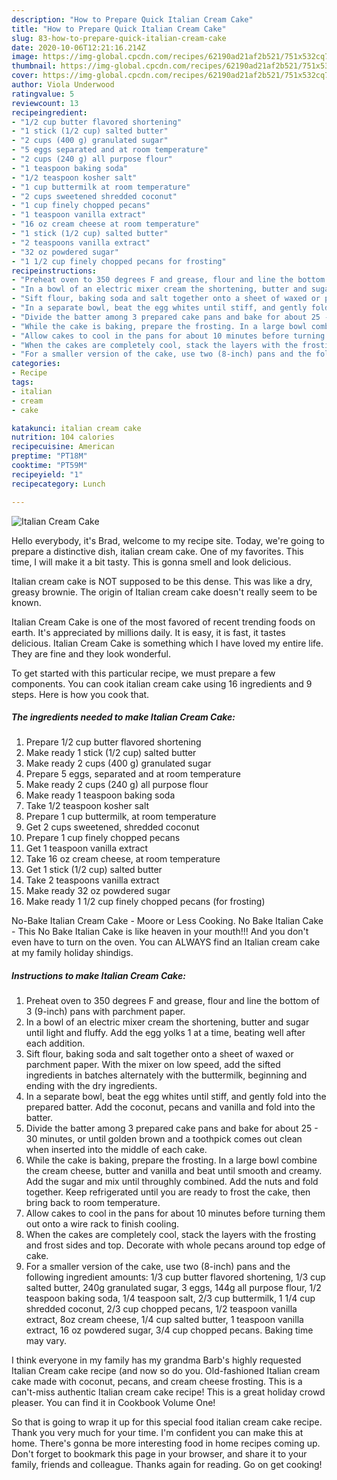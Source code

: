 ```yaml
---
description: "How to Prepare Quick Italian Cream Cake"
title: "How to Prepare Quick Italian Cream Cake"
slug: 83-how-to-prepare-quick-italian-cream-cake
date: 2020-10-06T12:21:16.214Z
image: https://img-global.cpcdn.com/recipes/62190ad21af2b521/751x532cq70/italian-cream-cake-recipe-main-photo.jpg
thumbnail: https://img-global.cpcdn.com/recipes/62190ad21af2b521/751x532cq70/italian-cream-cake-recipe-main-photo.jpg
cover: https://img-global.cpcdn.com/recipes/62190ad21af2b521/751x532cq70/italian-cream-cake-recipe-main-photo.jpg
author: Viola Underwood
ratingvalue: 5
reviewcount: 13
recipeingredient:
- "1/2 cup butter flavored shortening"
- "1 stick (1/2 cup) salted butter"
- "2 cups (400 g) granulated sugar"
- "5 eggs separated and at room temperature"
- "2 cups (240 g) all purpose flour"
- "1 teaspoon baking soda"
- "1/2 teaspoon kosher salt"
- "1 cup buttermilk at room temperature"
- "2 cups sweetened shredded coconut"
- "1 cup finely chopped pecans"
- "1 teaspoon vanilla extract"
- "16 oz cream cheese at room temperature"
- "1 stick (1/2 cup) salted butter"
- "2 teaspoons vanilla extract"
- "32 oz powdered sugar"
- "1 1/2 cup finely chopped pecans for frosting"
recipeinstructions:
- "Preheat oven to 350 degrees F and grease, flour and line the bottom of 3 (9-inch) pans with parchment paper."
- "In a bowl of an electric mixer cream the shortening, butter and sugar until light and fluffy. Add the egg yolks 1 at a time, beating well after each addition."
- "Sift flour, baking soda and salt together onto a sheet of waxed or parchment paper. With the mixer on low speed, add the sifted ingredients in batches alternately with the buttermilk, beginning and ending with the dry ingredients."
- "In a separate bowl, beat the egg whites until stiff, and gently fold into the prepared batter. Add the coconut, pecans and vanilla and fold into the batter."
- "Divide the batter among 3 prepared cake pans and bake for about 25 - 30 minutes, or until golden brown and a toothpick comes out clean when inserted into the middle of each cake."
- "While the cake is baking, prepare the frosting. In a large bowl combine the cream cheese, butter and vanilla and beat until smooth and creamy. Add the sugar and mix until throughly combined. Add the nuts and fold together. Keep refrigerated until you are ready to frost the cake, then bring back to room temperature."
- "Allow cakes to cool in the pans for about 10 minutes before turning them out onto a wire rack to finish cooling."
- "When the cakes are completely cool, stack the layers with the frosting and frost sides and top. Decorate with whole pecans around top edge of cake."
- "For a smaller version of the cake, use two (8-inch) pans and the following ingredient amounts: 1/3 cup butter flavored shortening, 1/3 cup salted butter, 240g granulated sugar, 3 eggs, 144g all purpose flour, 1/2 teaspoon baking soda, 1/4 teaspoon salt, 2/3 cup buttermilk, 1 1/4 cup shredded coconut, 2/3 cup chopped pecans, 1/2 teaspoon vanilla extract, 8oz cream cheese, 1/4 cup salted butter, 1 teaspoon vanilla extract, 16 oz powdered sugar, 3/4 cup chopped pecans. Baking time may vary."
categories:
- Recipe
tags:
- italian
- cream
- cake

katakunci: italian cream cake 
nutrition: 104 calories
recipecuisine: American
preptime: "PT18M"
cooktime: "PT59M"
recipeyield: "1"
recipecategory: Lunch

---
```



![Italian Cream Cake](https://img-global.cpcdn.com/recipes/62190ad21af2b521/751x532cq70/italian-cream-cake-recipe-main-photo.jpg)

Hello everybody, it's Brad, welcome to my recipe site. Today, we're going to prepare a distinctive dish, italian cream cake. One of my favorites. This time, I will make it a bit tasty. This is gonna smell and look delicious.

Italian cream cake is NOT supposed to be this dense. This was like a dry, greasy brownie. The origin of Italian cream cake doesn&#39;t really seem to be known.

Italian Cream Cake is one of the most favored of recent trending foods on earth. It's appreciated by millions daily. It is easy, it is fast, it tastes delicious. Italian Cream Cake is something which I have loved my entire life. They are fine and they look wonderful.


To get started with this particular recipe, we must prepare a few components. You can cook italian cream cake using 16 ingredients and 9 steps. Here is how you cook that.

<!--inarticleads1-->

##### The ingredients needed to make Italian Cream Cake:

1. Prepare 1/2 cup butter flavored shortening
1. Make ready 1 stick (1/2 cup) salted butter
1. Make ready 2 cups (400 g) granulated sugar
1. Prepare 5 eggs, separated and at room temperature
1. Make ready 2 cups (240 g) all purpose flour
1. Make ready 1 teaspoon baking soda
1. Take 1/2 teaspoon kosher salt
1. Prepare 1 cup buttermilk, at room temperature
1. Get 2 cups sweetened, shredded coconut
1. Prepare 1 cup finely chopped pecans
1. Get 1 teaspoon vanilla extract
1. Take 16 oz cream cheese, at room temperature
1. Get 1 stick (1/2 cup) salted butter
1. Take 2 teaspoons vanilla extract
1. Make ready 32 oz powdered sugar
1. Make ready 1 1/2 cup finely chopped pecans (for frosting)


No-Bake Italian Cream Cake - Moore or Less Cooking. No Bake Italian Cake - This No Bake Italian Cake is like heaven in your mouth!!! And you don&#39;t even have to turn on the oven. You can ALWAYS find an Italian cream cake at my family holiday shindigs. 

<!--inarticleads2-->

##### Instructions to make Italian Cream Cake:

1. Preheat oven to 350 degrees F and grease, flour and line the bottom of 3 (9-inch) pans with parchment paper.
1. In a bowl of an electric mixer cream the shortening, butter and sugar until light and fluffy. Add the egg yolks 1 at a time, beating well after each addition.
1. Sift flour, baking soda and salt together onto a sheet of waxed or parchment paper. With the mixer on low speed, add the sifted ingredients in batches alternately with the buttermilk, beginning and ending with the dry ingredients.
1. In a separate bowl, beat the egg whites until stiff, and gently fold into the prepared batter. Add the coconut, pecans and vanilla and fold into the batter.
1. Divide the batter among 3 prepared cake pans and bake for about 25 - 30 minutes, or until golden brown and a toothpick comes out clean when inserted into the middle of each cake.
1. While the cake is baking, prepare the frosting. In a large bowl combine the cream cheese, butter and vanilla and beat until smooth and creamy. Add the sugar and mix until throughly combined. Add the nuts and fold together. Keep refrigerated until you are ready to frost the cake, then bring back to room temperature.
1. Allow cakes to cool in the pans for about 10 minutes before turning them out onto a wire rack to finish cooling.
1. When the cakes are completely cool, stack the layers with the frosting and frost sides and top. Decorate with whole pecans around top edge of cake.
1. For a smaller version of the cake, use two (8-inch) pans and the following ingredient amounts: 1/3 cup butter flavored shortening, 1/3 cup salted butter, 240g granulated sugar, 3 eggs, 144g all purpose flour, 1/2 teaspoon baking soda, 1/4 teaspoon salt, 2/3 cup buttermilk, 1 1/4 cup shredded coconut, 2/3 cup chopped pecans, 1/2 teaspoon vanilla extract, 8oz cream cheese, 1/4 cup salted butter, 1 teaspoon vanilla extract, 16 oz powdered sugar, 3/4 cup chopped pecans. Baking time may vary.


I think everyone in my family has my grandma Barb&#39;s highly requested Italian Cream cake recipe (and now so do you. Old-fashioned Italian cream cake made with coconut, pecans, and cream cheese frosting. This is a can&#39;t-miss authentic Italian cream cake recipe! This is a great holiday crowd pleaser. You can find it in Cookbook Volume One! 

So that is going to wrap it up for this special food italian cream cake recipe. Thank you very much for your time. I'm confident you can make this at home. There's gonna be more interesting food in home recipes coming up. Don't forget to bookmark this page in your browser, and share it to your family, friends and colleague. Thanks again for reading. Go on get cooking!
